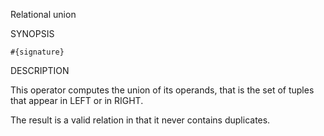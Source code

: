 
Relational union

SYNOPSIS

    #{signature}

DESCRIPTION

This operator computes the union of its operands, that is the set of 
tuples that appear in LEFT or in RIGHT. 

The result is a valid relation in that it never contains duplicates.

